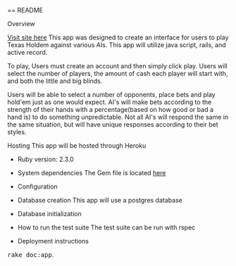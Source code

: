 == README

Overview

[Visit site here](https://straight-holdem.herokuapp.com)
This app was designed to create an interface for users to play Texas Holdem against various
AIs. This app will utilize java script, rails, and active record.

To play, Users must create an account and then simply click play. Users will select
the number of players, the amount of cash each player will start with, and both the
little and big blinds.

Users will be able to select a number of opponents, place bets and play hold'em
just as one would expect. AI's will make bets according to
the strength of their hands with a percentage(based on how good or bad a hand is) to
do something unpredictable. Not all AI's will respond the same in the same situation, but will have unique responses according to their bet styles.

Hosting
This app will be hosted through Heroku

* Ruby version: 2.3.0

* System dependencies
The Gem file is located [here](https://github.com/chadellison/straight_up_poker/blob/master/Gemfile)
* Configuration

* Database creation
This app will use a postgres database
* Database initialization

* How to run the test suite
The test suite can be run with rspec

* Deployment instructions

<tt>rake doc:app</tt>.
